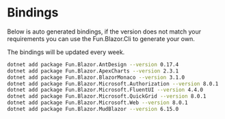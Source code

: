 # Bindings

Below is auto generated bindings, if the version does not match your requirements you can use the Fun.Blazor.Cli to generate your own.

The bindings will be updated every week.

```bash
dotnet add package Fun.Blazor.AntDesign --version 0.17.4
dotnet add package Fun.Blazor.ApexCharts --version 2.3.1
dotnet add package Fun.Blazor.BlazorMonaco --version 3.1.0
dotnet add package Fun.Blazor.Microsoft.Authorization --version 8.0.1
dotnet add package Fun.Blazor.Microsoft.FluentUI --version 4.4.0
dotnet add package Fun.Blazor.Microsoft.QuickGrid --version 8.0.1
dotnet add package Fun.Blazor.Microsoft.Web --version 8.0.1
dotnet add package Fun.Blazor.MudBlazor --version 6.15.0
```
